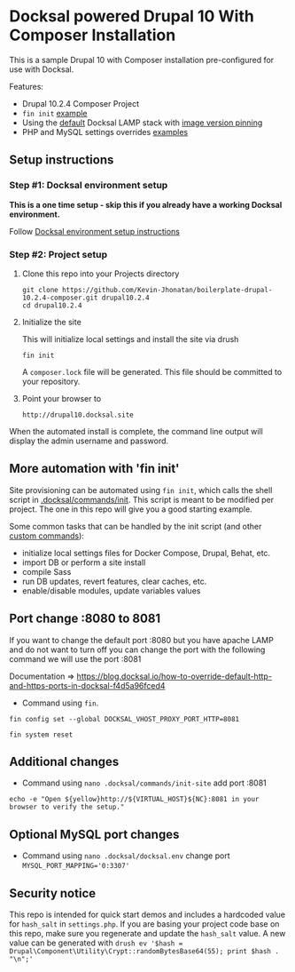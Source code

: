 # Docksal powered Drupal 10 With Composer Installation

This is a sample Drupal 10 with Composer installation pre-configured for use with Docksal.

Features:

- Drupal 10.2.4 Composer Project
- `fin init` [example](.docksal/commands/init)
- Using the [default](.docksal/docksal.env#L9) Docksal LAMP stack with [image version pinning](.docksal/docksal.env#L13-L15)
- PHP and MySQL settings overrides [examples](.docksal/etc)

## Setup instructions

### Step #1: Docksal environment setup

**This is a one time setup - skip this if you already have a working Docksal environment.**

Follow [Docksal environment setup instructions](https://docs.docksal.io/getting-started/setup/)

### Step #2: Project setup

1. Clone this repo into your Projects directory

    ```
    git clone https://github.com/Kevin-Jhonatan/boilerplate-drupal-10.2.4-composer.git drupal10.2.4
    cd drupal10.2.4
    ```

2. Initialize the site

   This will initialize local settings and install the site via drush

    ```
    fin init
    ```
   A `composer.lock` file will be generated. This file should be committed to your repository.

3. Point your browser to

    ```
    http://drupal10.docksal.site
    ```

When the automated install is complete, the command line output will display the admin username and password.


## More automation with 'fin init'

Site provisioning can be automated using `fin init`, which calls the shell script in [.docksal/commands/init](.docksal/commands/init).
This script is meant to be modified per project. The one in this repo will give you a good starting example.

Some common tasks that can be handled by the init script (and other [custom commands](https://docs.docksal.io/fin/custom-commands/)):

- initialize local settings files for Docker Compose, Drupal, Behat, etc.
- import DB or perform a site install
- compile Sass
- run DB updates, revert features, clear caches, etc.
- enable/disable modules, update variables values


## Port change :8080 to 8081 
If you want to change the default port :8080 but you have apache LAMP and do not want to turn off you can change the port with the following command we will use the port :8081

Documentation => https://blog.docksal.io/how-to-override-default-http-and-https-ports-in-docksal-f4d5a96fced4

- Command using `fin`.
```
fin config set --global DOCKSAL_VHOST_PROXY_PORT_HTTP=8081
```
```
fin system reset
```

## Additional changes
- Command using `nano .docksal/commands/init-site` add port :8081
```
echo -e "Open ${yellow}http://${VIRTUAL_HOST}${NC}:8081 in your browser to verify the setup."
```
## Optional MySQL port changes
- Command using `nano .docksal/docksal.env` change port `MYSQL_PORT_MAPPING='0:3307'`


## Security notice

This repo is intended for quick start demos and includes a hardcoded value for `hash_salt` in `settings.php`.
If you are basing your project code base on this repo, make sure you regenerate and update the `hash_salt` value.
A new value can be generated with `drush ev '$hash = Drupal\Component\Utility\Crypt::randomBytesBase64(55); print $hash . "\n";'`
